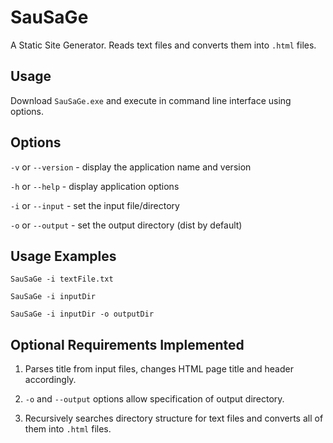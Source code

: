 # SauSaGe
A Static Site Generator. Reads text files and converts them into `.html` files.

## Usage
Download `SauSaGe.exe` and execute in command line interface using options.

## Options
`-v` or `--version` - display the application name and version

`-h` or `--help` - display application options

`-i` or `--input` - set the input file/directory

`-o` or `--output` - set the output directory (dist by default)

## Usage Examples 
`SauSaGe -i textFile.txt`

`SauSaGe -i inputDir`

`SauSaGe -i inputDir -o outputDir`

## Optional Requirements Implemented
1. Parses title from input files, changes HTML page title and header accordingly.

2. `-o` and `--output` options allow specification of output directory.

4. Recursively searches directory structure for text files and converts all of them into `.html` files.
